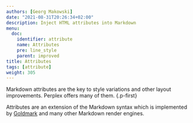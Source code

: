```yaml
---
authors: [Georg Makowski]
date: "2021-08-31T20:26:34+02:00"
description: Inject HTML attributes into Markdown
menu:
  doc:
    identifier: attribute
    name: Attributes
    pre: line_style
    parent: improved
title: Attributes
tags: [attribute]
weight: 305
---
```


Markdown attributes are the key to style variations and other layout improvements. Perplex offers many of them.
{.p-first} <!--more-->

Attributes are an extension of the Markdown syntax which is implemented by [Goldmark](https://github.com/yuin/goldmark) and many other Markdown render engines.
